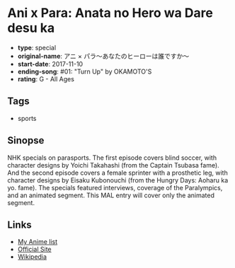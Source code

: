 # Ani x Para: Anata no Hero wa Dare desu ka

-   **type**: special
-   **original-name**: アニ × パラ〜あなたのヒーローは誰ですか〜
-   **start-date**: 2017-11-10
-   **ending-song**: #01: "Turn Up" by OKAMOTO'S
-   **rating**: G - All Ages

## Tags

-   sports

## Sinopse

NHK specials on parasports. The first episode covers blind soccer, with character designs by Yoichi Takahashi (from the Captain Tsubasa fame). And the second episode covers a female sprinter with a prosthetic leg, with character designs by Eisaku Kubonouchi (from the Hungry Days: Aoharu ka yo. fame). The specials featured interviews, coverage of the Paralympics, and an animated segment. This MAL entry will cover only the animated segment.

## Links

-   [My Anime list](https://myanimelist.net/anime/37290/Ani_x_Para__Anata_no_Hero_wa_Dare_desu_ka)
-   [Official Site](http://www.nhk.or.jp/anime/anipara/)
-   [Wikipedia](http://ja.wikipedia.org/wiki/%E3%82%A2%E3%83%8B%C3%97%E3%83%91%E3%83%A9%E3%80%9C%E3%81%82%E3%81%AA%E3%81%9F%E3%81%AE%E3%83%92%E3%83%BC%E3%83%AD%E3%83%BC%E3%81%AF%E8%AA%B0%E3%81%A7%E3%81%99%E3%81%8B%E3%80%9C)
